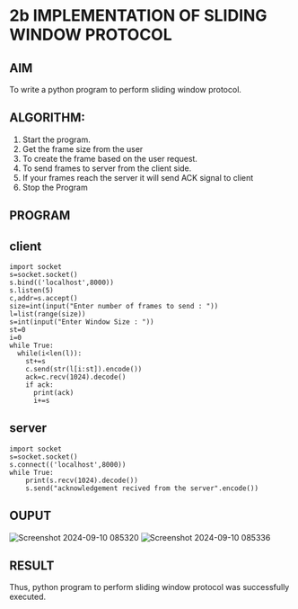 # 2b IMPLEMENTATION OF SLIDING WINDOW PROTOCOL
## AIM
To write a python program to perform sliding window protocol.
## ALGORITHM:
1. Start the program.
2. Get the frame size from the user
3. To create the frame based on the user request.
4. To send frames to server from the client side.
5. If your frames reach the server it will send ACK signal to client
6. Stop the Program
## PROGRAM
## client
```
import socket
s=socket.socket()
s.bind(('localhost',8000))
s.listen(5)
c,addr=s.accept()
size=int(input("Enter number of frames to send : "))
l=list(range(size))
s=int(input("Enter Window Size : "))
st=0
i=0
while True:
  while(i<len(l)):
    st+=s
    c.send(str(l[i:st]).encode())
    ack=c.recv(1024).decode()
    if ack:
      print(ack)
      i+=s
```
## server
```
import socket
s=socket.socket()
s.connect(('localhost',8000))
while True: 
    print(s.recv(1024).decode())
    s.send("acknowledgement recived from the server".encode())
```

## OUPUT
![Screenshot 2024-09-10 085320](https://github.com/user-attachments/assets/564539bb-3cbb-4ffa-9a71-45ab6dacdd75)
![Screenshot 2024-09-10 085336](https://github.com/user-attachments/assets/aa313541-cee2-4f23-b939-cd18f73aa274)


## RESULT
Thus, python program to perform sliding window protocol was successfully executed.

